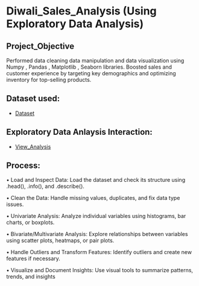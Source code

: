 # Diwali_Sales_Analysis (Using Exploratory Data Analysis)

## Project_Objective
Performed data cleaning data manipulation and data visualization using Numpy , Pandas , Matplotlib , Seaborn libraries. Boosted sales and customer experience by targeting key demographics and optimizing inventory for top-selling products.

## Dataset used:
- <a href="https://github.com/Bharti1004/Diwali-Sales-Analysis/blob/main/Diwali%20Sales%20Data.csv">Dataset</a>

## Exploratory Data Anlaysis Interaction:
- <a href="https://github.com/Bharti1004/Diwali-Sales-Analysis/blob/main/Diwali_Sales_Analysis.ipynb">View_Analysis</a>

## Process:
•	Load and Inspect Data: Load the dataset and check its structure using .head(), .info(), and .describe().

•	Clean the Data: Handle missing values, duplicates, and fix data type issues.

•	Univariate Analysis: Analyze individual variables using histograms, bar charts, or boxplots.

•	Bivariate/Multivariate Analysis: Explore relationships between variables using scatter plots, heatmaps, or pair plots.

•	Handle Outliers and Transform Features: Identify outliers and create new features if necessary.

•	Visualize and Document Insights: Use visual tools to summarize patterns, trends, and insights
